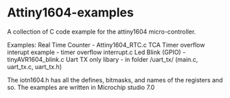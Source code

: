 # Attiny1604-examples

A collection of C code example for the attiny1604 micro-controller. 

Examples:
Real Time Counter - Attiny1604_RTC.c
TCA Timer overflow interupt example - timer overflow interrupt.c
Led Blink (GPIO) - tinyAVR1604_blink.c
Uart TX only libary - in folder  /uart_tx/ (main.c, uart_tx.c, uart_tx.h)

The iotn1604.h has all the defines, bitmasks, and names of the registers and so. 
The examples are written in Microchip studio 7.0

